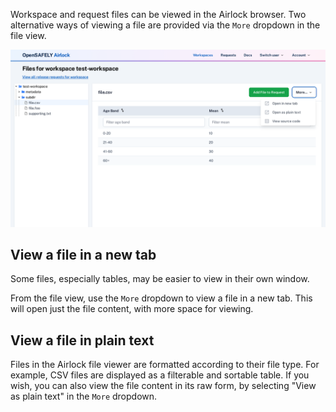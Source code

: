 Workspace and request files can be viewed in the Airlock browser. Two alternative ways of viewing a 
file are provided via the `More` dropdown in the file view.

![More dropdown](../screenshots/more_dropdown.png)


## View a file in a new tab
Some files, especially tables, may be easier to view in their own window.

From the file view, use the `More` dropdown to view a file in a new tab. This will open just the
file content, with more space for viewing.


## View a file in plain text
Files in the Airlock file viewer are formatted according to their file type. For example, CSV
files are displayed as a filterable and sortable table. If you wish, you can also view the
file content in its raw form, by selecting "View as plain text" in the `More` dropdown.

